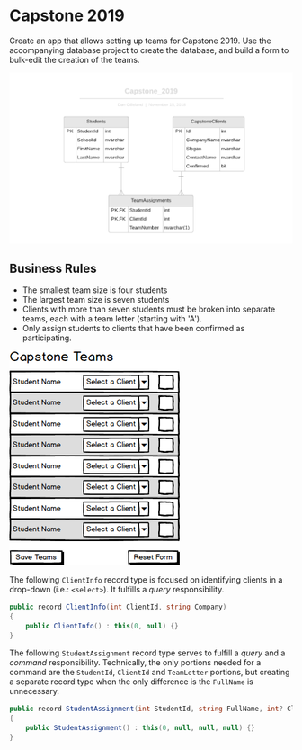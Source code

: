 # Capstone 2019

Create an app that allows setting up teams for Capstone 2019. Use the accompanying database project to create the database, and build a form to bulk-edit the creation of the teams.

![ERD](./Capstone_2019_ERD.png)

## Business Rules

- The smallest team size is four students
- The largest team size is seven students
- Clients with more than seven students must be broken into separate teams, each with a team letter (starting with 'A').
- Only assign students to clients that have been confirmed as participating.

![Bulk Edit Form](./Capstone_2019.png)

The following `ClientInfo` record type is focused on identifying clients in a drop-down (i.e.: `<select>`). It fulfills a *query* responsibility.

```cs
public record ClientInfo(int ClientId, string Company)
{
    public ClientInfo() : this(0, null) {}
}
```

The following `StudentAssignment` record type serves to fulfill a *query* and a *command* responsibility. Technically, the only portions needed for a command are the `StudentId`, `ClientId` and `TeamLetter` portions, but creating a separate record type when the only difference is the `FullName` is unnecessary.

```cs
public record StudentAssignment(int StudentId, string FullName, int? ClientId, string TeamLetter)
{
    public StudentAssignment() : this(0, null, null, null) {}
}
```

